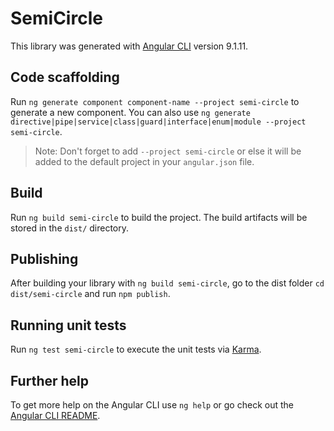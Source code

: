 # SemiCircle

This library was generated with [Angular CLI](https://github.com/angular/angular-cli) version 9.1.11.

## Code scaffolding

Run `ng generate component component-name --project semi-circle` to generate a new component. You can also use `ng generate directive|pipe|service|class|guard|interface|enum|module --project semi-circle`.
> Note: Don't forget to add `--project semi-circle` or else it will be added to the default project in your `angular.json` file. 

## Build

Run `ng build semi-circle` to build the project. The build artifacts will be stored in the `dist/` directory.

## Publishing

After building your library with `ng build semi-circle`, go to the dist folder `cd dist/semi-circle` and run `npm publish`.

## Running unit tests

Run `ng test semi-circle` to execute the unit tests via [Karma](https://karma-runner.github.io).

## Further help

To get more help on the Angular CLI use `ng help` or go check out the [Angular CLI README](https://github.com/angular/angular-cli/blob/master/README.md).
